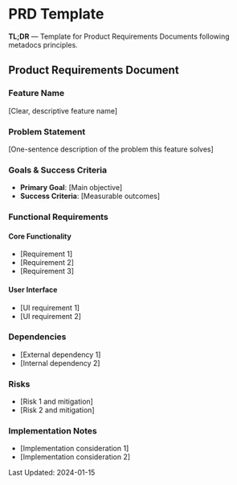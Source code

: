 # PRD Template

**TL;DR** — Template for Product Requirements Documents following metadocs principles.

## Product Requirements Document

### Feature Name
[Clear, descriptive feature name]

### Problem Statement
[One-sentence description of the problem this feature solves]

### Goals & Success Criteria
- **Primary Goal**: [Main objective]
- **Success Criteria**: [Measurable outcomes]

### Functional Requirements

#### Core Functionality
- [Requirement 1]
- [Requirement 2]
- [Requirement 3]

#### User Interface
- [UI requirement 1]
- [UI requirement 2]

### Dependencies
- [External dependency 1]
- [Internal dependency 2]

### Risks
- [Risk 1 and mitigation]
- [Risk 2 and mitigation]

### Implementation Notes
- [Implementation consideration 1]
- [Implementation consideration 2]

Last Updated: 2024-01-15
